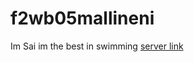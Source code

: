 # f2wb05mallineni
Im Sai im the best in swimming
[server link](https://f2wb05mallineni.onrender.com)
